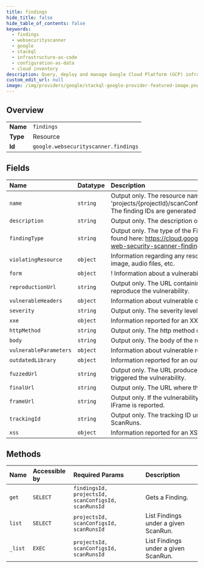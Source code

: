 ```yaml
---
title: findings
hide_title: false
hide_table_of_contents: false
keywords:
  - findings
  - websecurityscanner
  - google    
  - stackql
  - infrastructure-as-code
  - configuration-as-data
  - cloud inventory
description: Query, deploy and manage Google Cloud Platform (GCP) infrastructure and resources using SQL
custom_edit_url: null
image: /img/providers/google/stackql-google-provider-featured-image.png
---
```

  
    

## Overview
<table><tbody>
<tr><td><b>Name</b></td><td><code>findings</code></td></tr>
<tr><td><b>Type</b></td><td>Resource</td></tr>
<tr><td><b>Id</b></td><td><code>google.websecurityscanner.findings</code></td></tr>
</tbody></table>

## Fields
| Name | Datatype | Description |
|:-----|:---------|:------------|
| `name` | `string` | Output only. The resource name of the Finding. The name follows the format of 'projects/&#123;projectId&#125;/scanConfigs/&#123;scanConfigId&#125;/scanruns/&#123;scanRunId&#125;/findings/&#123;findingId&#125;'. The finding IDs are generated by the system. |
| `description` | `string` | Output only. The description of the vulnerability. |
| `findingType` | `string` | Output only. The type of the Finding. Detailed and up-to-date information on findings can be found here: https://cloud.google.com/security-command-center/docs/how-to-remediate-web-security-scanner-findings |
| `violatingResource` | `object` | Information regarding any resource causing the vulnerability such as JavaScript sources, image, audio files, etc. |
| `form` | `object` | ! Information about a vulnerability with an HTML. |
| `reproductionUrl` | `string` | Output only. The URL containing human-readable payload that user can leverage to reproduce the vulnerability. |
| `vulnerableHeaders` | `object` | Information about vulnerable or missing HTTP Headers. |
| `severity` | `string` | Output only. The severity level of the reported vulnerability. |
| `xxe` | `object` | Information reported for an XXE. |
| `httpMethod` | `string` | Output only. The http method of the request that triggered the vulnerability, in uppercase. |
| `body` | `string` | Output only. The body of the request that triggered the vulnerability. |
| `vulnerableParameters` | `object` | Information about vulnerable request parameters. |
| `outdatedLibrary` | `object` | Information reported for an outdated library. |
| `fuzzedUrl` | `string` | Output only. The URL produced by the server-side fuzzer and used in the request that triggered the vulnerability. |
| `finalUrl` | `string` | Output only. The URL where the browser lands when the vulnerability is detected. |
| `frameUrl` | `string` | Output only. If the vulnerability was originated from nested IFrame, the immediate parent IFrame is reported. |
| `trackingId` | `string` | Output only. The tracking ID uniquely identifies a vulnerability instance across multiple ScanRuns. |
| `xss` | `object` | Information reported for an XSS. |
## Methods
| Name | Accessible by | Required Params | Description |
|:-----|:--------------|:----------------|:------------|
| `get` | `SELECT` | `findingsId, projectsId, scanConfigsId, scanRunsId` | Gets a Finding. |
| `list` | `SELECT` | `projectsId, scanConfigsId, scanRunsId` | List Findings under a given ScanRun. |
| `_list` | `EXEC` | `projectsId, scanConfigsId, scanRunsId` | List Findings under a given ScanRun. |
